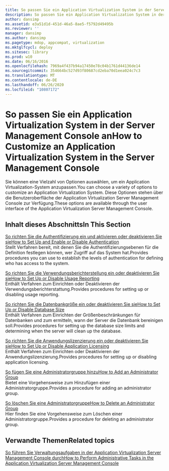```yaml
---
title: So passen Sie ein Application Virtualization System in der Server Management Console an
description: So passen Sie ein Application Virtualization System in der Server Management Console an
author: dansimp
ms.assetid: e3a51d1d-451d-46a5-8ae5-f5792d49495b
ms.reviewer: ''
manager: dansimp
ms.author: dansimp
ms.pagetype: mdop, appcompat, virtualization
ms.mktglfcycl: deploy
ms.sitesec: library
ms.prod: w10
ms.date: 06/16/2016
ms.openlocfilehash: 7969a4f437b94a17450e78c04b1761d44136de14
ms.sourcegitcommit: 354664bc527d93f80687cd2eba70d1eea024c7c3
ms.translationtype: MT
ms.contentlocale: de-DE
ms.lasthandoff: 06/26/2020
ms.locfileid: "10807172"
---
```

# <span data-ttu-id="70bbb-103">So passen Sie ein Application Virtualization System in der Server Management Console an</span><span class="sxs-lookup"><span data-stu-id="70bbb-103">How to Customize an Application Virtualization System in the Server Management Console</span></span>


<span data-ttu-id="70bbb-104">Sie können eine Vielzahl von Optionen auswählen, um ein Application Virtualization-System anzupassen.</span><span class="sxs-lookup"><span data-stu-id="70bbb-104">You can choose a variety of options to customize an Application Virtualization System.</span></span> <span data-ttu-id="70bbb-105">Diese Optionen stehen über die Benutzeroberfläche der Application Virtualization Server Management Console zur Verfügung.</span><span class="sxs-lookup"><span data-stu-id="70bbb-105">These options are available through the user interface of the Application Virtualization Server Management Console.</span></span>

## <span data-ttu-id="70bbb-106">Inhalt dieses Abschnitts</span><span class="sxs-lookup"><span data-stu-id="70bbb-106">In This Section</span></span>


<a href="" id="how-to-set-up-and-enable-or-disable-authentication"></a>[<span data-ttu-id="70bbb-107">So richten Sie die Authentifizierung ein und aktivieren oder deaktivieren Sie sie</span><span class="sxs-lookup"><span data-stu-id="70bbb-107">How to Set Up and Enable or Disable Authentication</span></span>](how-to-set-up-and-enable-or-disable-authentication.md)  
<span data-ttu-id="70bbb-108">Stellt Verfahren bereit, mit denen Sie die Authentifizierungsebenen für die Definition festlegen können, wer Zugriff auf das System hat.</span><span class="sxs-lookup"><span data-stu-id="70bbb-108">Provides procedures you can use to establish the levels of authentication for defining who has access to the system.</span></span>

<a href="" id="how-to-set-up-or-disable-usage-reporting"></a>[<span data-ttu-id="70bbb-109">So richten Sie die Verwendungsberichterstellung ein oder deaktivieren Sie sie</span><span class="sxs-lookup"><span data-stu-id="70bbb-109">How to Set Up or Disable Usage Reporting</span></span>](how-to-set-up-or-disable-usage-reporting.md)  
<span data-ttu-id="70bbb-110">Enthält Verfahren zum Einrichten oder Deaktivieren der Verwendungsberichterstattung.</span><span class="sxs-lookup"><span data-stu-id="70bbb-110">Provides procedures for setting up or disabling usage reporting.</span></span>

<a href="" id="how-to-set-up-or-disable-database-size"></a>[<span data-ttu-id="70bbb-111">So richten Sie die Datenbankgröße ein oder deaktivieren Sie sie</span><span class="sxs-lookup"><span data-stu-id="70bbb-111">How to Set Up or Disable Database Size</span></span>](how-to-set-up-or-disable-database-size.md)  
<span data-ttu-id="70bbb-112">Enthält Verfahren zum Einrichten der Größenbeschränkungen für Datenbanken und zum ermitteln, wann der Server die Datenbank bereinigen soll.</span><span class="sxs-lookup"><span data-stu-id="70bbb-112">Provides procedures for setting up the database size limits and determining when the server will clean up the database.</span></span>

<a href="" id="how-to-set-up-or-disable-application-licensing"></a>[<span data-ttu-id="70bbb-113">So richten Sie die Anwendungslizenzierung ein oder deaktivieren Sie sie</span><span class="sxs-lookup"><span data-stu-id="70bbb-113">How to Set Up or Disable Application Licensing</span></span>](how-to-set-up-or-disable-application-licensing.md)  
<span data-ttu-id="70bbb-114">Enthält Verfahren zum Einrichten oder Deaktivieren der Anwendungslizenzierung.</span><span class="sxs-lookup"><span data-stu-id="70bbb-114">Provides procedures for setting up or disabling application licensing.</span></span>

<a href="" id="how-to-add-an-administrator-group"></a>[<span data-ttu-id="70bbb-115">So fügen Sie eine Administratorgruppe hinzu</span><span class="sxs-lookup"><span data-stu-id="70bbb-115">How to Add an Administrator Group</span></span>](how-to-add-an-administrator-group.md)  
<span data-ttu-id="70bbb-116">Bietet eine Vorgehensweise zum Hinzufügen einer Administratorgruppe.</span><span class="sxs-lookup"><span data-stu-id="70bbb-116">Provides a procedure for adding an administrator group.</span></span>

<a href="" id="how-to-delete-an-administrator-group"></a>[<span data-ttu-id="70bbb-117">So löschen Sie eine Administratorgruppe</span><span class="sxs-lookup"><span data-stu-id="70bbb-117">How to Delete an Administrator Group</span></span>](how-to-delete-an-administrator-group.md)  
<span data-ttu-id="70bbb-118">Hier finden Sie eine Vorgehensweise zum Löschen einer Administratorgruppe.</span><span class="sxs-lookup"><span data-stu-id="70bbb-118">Provides a procedure for deleting an administrator group.</span></span>

## <span data-ttu-id="70bbb-119">Verwandte Themen</span><span class="sxs-lookup"><span data-stu-id="70bbb-119">Related topics</span></span>


[<span data-ttu-id="70bbb-120">So führen Sie Verwaltungsaufgaben in der Application Virtualization Server Management Console durch</span><span class="sxs-lookup"><span data-stu-id="70bbb-120">How to Perform Administrative Tasks in the Application Virtualization Server Management Console</span></span>](how-to-perform-administrative-tasks-in-the-application-virtualization-server-management-console.md)

 

 





